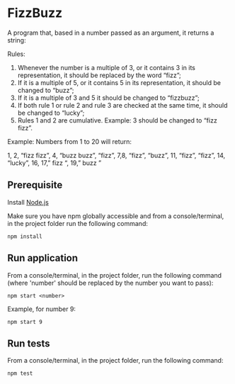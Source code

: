 # FizzBuzz
A program that, based in a number passed as an argument, it returns a string:

Rules:
1. Whenever the number is a multiple of 3, or it contains 3 in its representation, it should be replaced by the word “fizz”;
2. If it is a multiple of 5, or it contains 5 in its representation, it should be changed to “buzz”;
3. If it is a multiple of 3 and 5 it should be changed to “fizzbuzz”;
4. If both rule 1 or rule 2 and rule 3 are checked at the same time, it should be changed to “lucky”;
5. Rules 1 and 2 are cumulative. Example: 3 should be changed to “fizz fizz”.

Example: Numbers from 1 to 20 will return:

1, 2, “fizz fizz”, 4, “buzz buzz”, “fizz”, 7,8, “fizz”, “buzz”, 11, “fizz”, “fizz”, 14, “lucky”, 16, 17,” fizz “, 19,” buzz ”

## Prerequisite
Install [Node.js](https://nodejs.org/)

Make sure you have npm globally accessible and from a console/terminal, in the project folder run the following command:
```shell
npm install
```

## Run application
From a console/terminal, in the project folder, run the following command (where 'number' should be replaced by the number you want to pass):
```console
npm start <number>
```
Example, for number 9:
```console
npm start 9
```

## Run tests
From a console/terminal, in the project folder, run the following command:
```console
npm test
```
